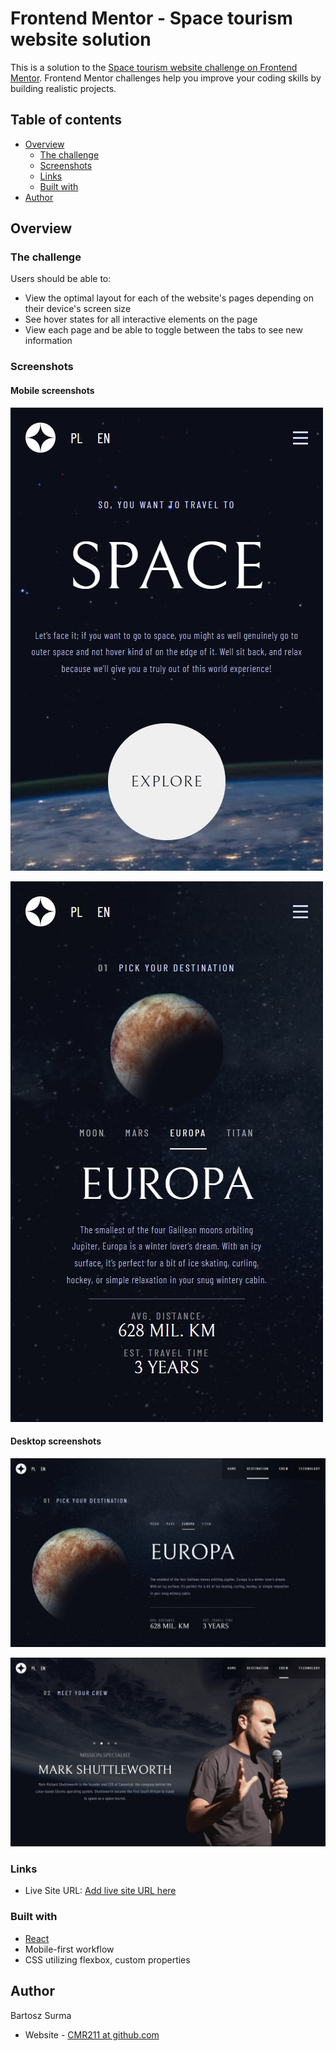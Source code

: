 # Frontend Mentor - Space tourism website solution

This is a solution to the [Space tourism website challenge on Frontend Mentor](https://www.frontendmentor.io/challenges/space-tourism-multipage-website-gRWj1URZ3). Frontend Mentor challenges help you improve your coding skills by building realistic projects. 

## Table of contents

- [Overview](#overview)
  - [The challenge](#the-challenge)
  - [Screenshots](#screenshots)
  - [Links](#links)
  - [Built with](#built-with)
- [Author](#author)

## Overview

### The challenge

Users should be able to:

- View the optimal layout for each of the website's pages depending on their device's screen size
- See hover states for all interactive elements on the page
- View each page and be able to toggle between the tabs to see new information

### Screenshots

#### Mobile screenshots

![](./screenshots/mobile-home.png)

![](./screenshots/mobile-destination.png)

#### Desktop screenshots

![](./screenshots/desktop-destination.png)

![](./screenshots/desktop-crew.png)

### Links

- Live Site URL: [Add live site URL here](https://your-live-site-url.com)

### Built with

- [React](https://reactjs.org/)
- Mobile-first workflow
- CSS utilizing flexbox, custom properties

## Author

Bartosz Surma
- Website - [CMR211 at github.com](https://www.github.com/cmr211)
